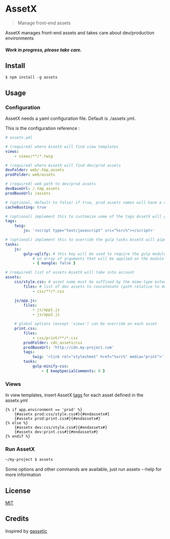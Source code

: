 # AssetX

> Manage front-end assets

AssetX manages front-end assets and takes care about dev/production environments

##### Work in progress, please take care.

## Install

```
$ npm install -g assetx
```

## Usage

### Configuration

AssetX needs a yaml configuration file. Default is ./assetx.yml.

This is the configuration reference :

```yml
# assetx.yml

# (required) where AssetX will find view templates
views:
    - views/**/*.twig

# (required) where AssetX will find dev/prod assets
devFolder: web/.tmp_assets
prodFolder: web/assets

# (required) web path to dev/prod assets
devBaseUrl: /.tmp_assets
prodBaseUrl: /assets

# (optional, default to false) if true, prod assets names will have a rev-hash (https://github.com/sindresorhus/rev-hash)
cacheBusting: true

# (optional) implement this to customize some of the tags AssetX will generate (./src/tags.coffee)
tags:
    twig:
        js: '<script type="text/javascript" src="%src%"></script>'

# (optional) implement this to override the gulp tasks AssetX will pipe (./src/tasks.coffee)
tasks:
    js:
        gulp-uglify: # this key will be used to require the gulp module
            # an array of arguments that will be applied on the module
            - { mangle: false }

# (required) list of assets AssetX will take into account
assets:
    css/style.css: # asset name must be suffixed by the mime-type extension, like .css or .js (path is relative to prodFolder)
        files: # list of dev assets to concatenate (path relative to devFolder)
            - css/**/*.css

    js/app.js:
        files:
            - js/app1.js
            - js/app2.js

    # global options (except 'views') can be override on each asset
    print.css:
        files:
            - css/print/**/*.css
        prodFolder: cdn_assets/css
        prodBaseUrl: 'http://cdn.my-project.com'
        tags:
            twig: '<link rel="stylesheet" href="%src%" media="print">'
        tasks:
            gulp-minify-css:
                - { keepSpecialComments: 0 }
```

### Views

In view templates, insert AssetX [tags](./src/tags.coffee) for each asset defined in the assetx.yml
```twig
{% if app.environment == 'prod' %}
    {#assetx prod:css/style.css#}{#endassetx#}
    {#assetx prod:print.css#}{#endassetx#}
{% else %}
    {#assetx dev:css/style.css#}{#endassetx#}
    {#assetx dev:print.css#}{#endassetx#}
{% endif %}
```

### Run AssetX

```bash
~/my-project $ assetx
```

Some options and other commands are available, just run assetx --help for more information

## License

[MIT](./LICENSE)


## Credits

Inspired by [gassetic](https://github.com/romanschejbal/gassetic)
